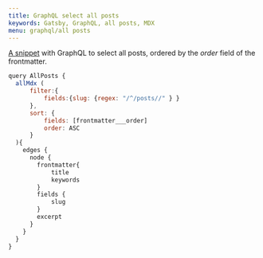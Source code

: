 ```yaml
---
title: GraphQL select all posts
keywords: Gatsby, GraphQL, all posts, MDX
menu: graphql/all posts
---
```



[A snippet](/snippets/main/graphql-mdx-posts/ "MDX, GraphQL, all posts") with GraphQL to select all posts, ordered by the *order* field of the frontmatter.

```javascript
query AllPosts {
  allMdx (
      filter:{
          fields:{slug: {regex: "/^/posts//" } }
      },
      sort: {
          fields: [frontmatter___order]
          order: ASC
      }          
  ){
    edges {
      node {
        frontmatter{
            title
            keywords
        }
        fields {
            slug
        }
        excerpt
      }
    }
  }
}
```